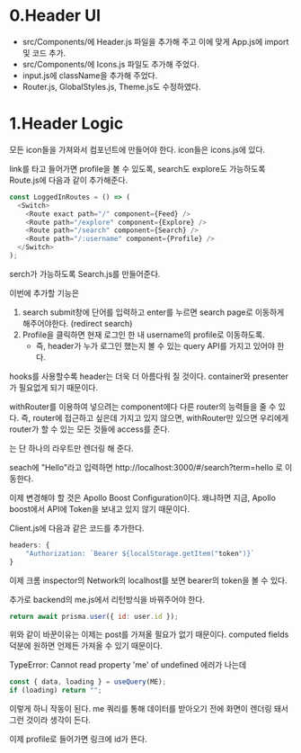 # 0.Header UI

- src/Components/에 Header.js 파일을 추가해 주고 이에 맞게 App.js에 import 및 코드 추가.
- src/Components/에 Icons.js 파일도 추가해 주었다.
- input.js에 className을 추가해 주었다.
- Router.js, GlobalStyles.js, Theme.js도 수정하였다. 

# 1.Header Logic

모든 icon들을 가져와서 컴포넌트에 만들어야 한다. icon들은 icons.js에 있다.

link를 타고 들어가면 profile을 볼 수 있도록,
search도 explore도 가능하도록 Route.js에 다음과 같이 추가해준다.
~~~javascript
const LoggedInRoutes = () => (
  <Switch>
    <Route exact path="/" component={Feed} />
    <Route path="/explore" component={Explore} />
    <Route path="/search" component={Search} />
    <Route path="/:username" component={Profile} />
  </Switch>
);
~~~

serch가 가능하도록 Search.js를 만들어준다.

이번에 추가할 기능은
1. search submit창에 단어를 입력하고 enter를 누르면 search page로 이동하게 해주어야한다. (redirect search)
2. Profile을 클릭하면 현재 로그인 한 내 username의 profile로 이동하도록.
    - 즉, header가 누가 로그인 했는지 볼 수 있는 query API를 가지고 있어야 한다.

hooks를 사용할수록 header는 더욱 더 아름다워 질 것이다. container와 presenter가 필요없게 되기 때문이다.

withRouter를 이용하여 넣으려는 component에다 다른 router의 능력들을 줄 수 있다.
즉, router에 접근하고 싶은데 가지고 있지 않으면, withRouter만 있으면 우리에게 router가 할 수 있는 모든 것들에 access를 준다. 

<Switch>는 단 하나의 라우트만 렌더링 해 준다.

seach에 "Hello"라고 입력하면 http://localhost:3000/#/search?term=hello 로 이동한다.

이제 변경해야 할 것은 Apollo Boost Configuration이다. 왜냐하면 지금, Apollo boost에서 API에 Token을 보내고 있지 않기 때문이다.

Client.js에 다음과 같은 코드를 추가한다.
~~~javascript
headers: {
    "Authorization: `Bearer ${localStorage.getItem("token")}`
}
~~~

이제 크롬 inspector의 Network의 localhost를 보면 bearer의 token을 볼 수 있다.

추가로 backend의 me.js에서 리턴방식을 바꿔주어야 한다.
~~~javascript
return await prisma.user({ id: user.id });
~~~
위와 같이 바꾼이유는 이제는 post를 가져올 필요가 없기 때문이다.
computed fields 덕분에 원하면 언제든 가져올 수 있기 때문이다.

TypeError: Cannot read property 'me' of undefined  에러가 나는데
~~~javascript
const { data, loading } = useQuery(ME);
if (loading) return "";
~~~

이렇게 하니 작동이 된다.
me 쿼리를 통해 데이터를 받아오기 전에 화면이 렌더링 돼서 그런 것이라 생각이 든다.

이제 profile로 들어가면 링크에 id가 뜬다.